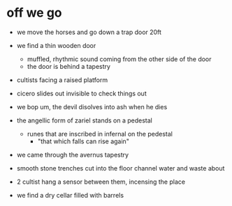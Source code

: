 # off we go
- we move the horses and go down a trap door 20ft
- we find a thin wooden door
    - muffled, rhythmic sound coming from the other side of the door
    - the door is behind a tapestry

- cultists facing a raised platform

- cicero slides out invisible to check things out
- we bop um, the devil disolves into ash when he dies

- the angellic form of zariel stands on a pedestal
    - runes that are inscribed in infernal on the pedestal
        - "that which falls can rise again"

- we came through the avernus tapestry

- smooth stone trenches cut into the floor channel water and waste about

- 2 cultist hang a sensor between them, incensing the place

- we find a dry cellar filled with barrels